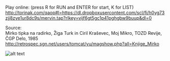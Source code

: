 Play online: (press R for RUN and ENTER for start, K for LIST)<br />
http://torinak.com/qaop#l=https://dl.dropboxusercontent.com/scl/fi/h0yg73zjj8zye1ur8dc9s/mervin.tap?rlkey=vijf6gt5gc1p41pghgbw9buup&dl=0

Source:<br />
Mirko tipka na radirko, Žiga Turk in Ciril Kraševec, Moj Mikro, TOZD Revije, ČGP Delo, 1985<br />
http://retrospec.sgn.net/users/tomcat/yu/magshow.php?all=Knjige_Mirko

![alt text](https://github.com/RetrocompSi/ZX-Spectrum/blob/master/Projects/Basic/Mi%C5%A1ek%20Mervin/mervin.png)
